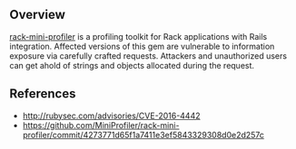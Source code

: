## Overview
[rack-mini-profiler](https://rubygems.org/gems/rack-mini-profiler) is a profiling toolkit for Rack applications with Rails integration.
Affected versions of this gem are vulnerable to information exposure via carefully crafted requests. Attackers and unauthorized users can get ahold of strings and objects allocated during the request.

## References
- http://rubysec.com/advisories/CVE-2016-4442
- https://github.com/MiniProfiler/rack-mini-profiler/commit/4273771d65f1a7411e3ef5843329308d0e2d257c
